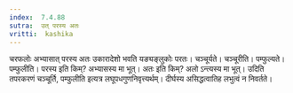 ```yaml
---
index:  7.4.88
sutra:  उत् परस्य अतः
vritti:  kashika 
---
```


चरफलोः अभ्यासात् परस्य अतः उकारादेशो भवति यङ्यङ्लुकोः परतः। चञ्चूर्यते। चञ्चूरीति। पम्फुल्यते। पम्फुलीति। परस्य इति किम्? अभ्यासस्य मा भूत्। अतः इति किम्? अलो ऽन्त्यस्य मा भूत्। उदिति तपरकरणं चञ्चूर्ति, पम्फुलीति इत्यत्र लघूपधगुणनिवृत्त्यर्थम्। दीर्घस्य असिद्धत्वातिह लभुत्वं न निवर्तते।

